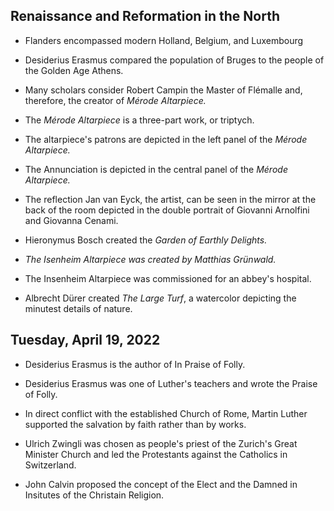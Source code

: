 ## Renaissance and Reformation in the North

* Flanders encompassed modern Holland, Belgium, and Luxembourg

* Desiderius Erasmus compared the population of Bruges to the people of the Golden Age Athens.

* Many scholars consider Robert Campin the Master of Flémalle and, therefore, the creator of *Mérode Altarpiece.*

* The *Mérode Altarpiece* is a three-part work, or triptych.

* The altarpiece's patrons are depicted in the left panel of the *Mérode Altarpiece.*

* The Annunciation is depicted in the central panel of the *Mérode Altarpiece.*

* The reflection Jan van Eyck, the artist, can be seen in the mirror at the back of the room depicted in the double portrait of Giovanni Arnolfini and Giovanna Cenami.

* Hieronymus Bosch created the *Garden of Earthly Delights.*

* *The Isenheim Altarpiece was created by Matthias Grünwald.*

* The Insenheim Altarpiece was commissioned for an abbey's hospital.

* Albrecht Dürer created *The Large Turf*, a watercolor depicting the minutest details of nature.

## Tuesday, April 19, 2022

* Desiderius Erasmus is the author of In Praise of Folly.

* Desiderius Erasmus was one of Luther's teachers and wrote the Praise of Folly.

* In direct conflict with the established Church of Rome, Martin Luther supported the salvation by faith rather than by works.

* Ulrich Zwingli was chosen as people's priest of the Zurich's Great Minister Church and led the Protestants against the Catholics in Switzerland.

* John Calvin proposed the concept of the Elect and the Damned in Insitutes of the Christain Religion.
